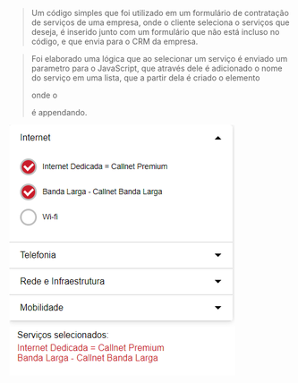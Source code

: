 
> Um código simples que foi utilizado em um formulário de contratação de serviços de uma empresa, onde o cliente seleciona o serviços que deseja, é inserido junto com um formulário que não está incluso no código, e que envia para o CRM da empresa.

> Foi elaborado uma lógica que ao selecionar um serviço é enviado um parametro para o JavaScript, que através dele é adicionado o nome do serviço em uma lista, que a partir dela é criado o elemento <div> onde o <p> é appendando.

<img src="./ImageExample.png" alt="exemplo imagem">
